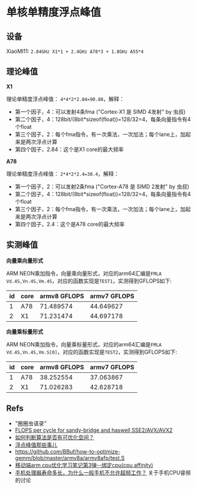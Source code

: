 # 单核单精度浮点峰值

## 设备

XiaoMI11: `2.84GHz X1*1 + 2.4GHz A78*3 + 1.8GHz A55*4`

## 理论峰值

**X1**

理论单精度浮点峰值： `4*4*2*2.84=90.88`，解释：
- 第一个因子，4：可以发射4条fma ("Cortex-X1 是 SIMD 4发射" by 虫叔)
- 第二个因子，4：128bit/(8bit*sizeof(float))=128/32=4，每条向量指令有4个float
- 第三个因子，2：每个fma指令，有一次乘法，一次加法；每个lane上，加起来是两次浮点计算
- 第四个因子，2.84：这个是X1 core的最大频率

**A78**

理论单精度浮点峰值： `2*4*2*2.4=38.4`，解释：
- 第一个因子，2：可以发射2条fma ("Cortex-A78 是 SIMD 2发射" by 虫叔)
- 第二个因子，4：128bit/(8bit*sizeof(float))=128/32=4，每条向量指令有4个float
- 第三个因子，2：每个fma指令，有一次乘法，一次加法；每个lane上，加起来是两次浮点计算
- 第四个因子，2.4：这个是A78 core的最大频率

## 实测峰值


**向量乘向量形式**

ARM NEON乘加指令，向量乘向量形式，对应的arm64汇编是`FMLA Vd.4S,Vn.4S,Vm.4S`，对应的函数实现是`TEST1`，实测得到GFLOPS如下:

| id  | core | armv8 GFLOPS | armv7 GFLOPS |
| --- | ---- | ------------ | ------------ |
| 1   | A78  | 71.489574    | 44.649627    |
| 2   | X1   | 71.231474    | 44.697178    |


**向量乘标量形式**

ARM NEON乘加指令，向量乘标量形式，对应的arm64汇编是`FMLA Vd.4S,Vn.4S,Vm.S[0]`，对应的函数实现是`TEST2`，实测得到GFLOPS如下:

| id  | core | armv8 GFLOPS | armv7 GFLOPS |
| --- | ---- | ------------ | ------------ |
| 1   | A78  | 38.252554    | 37.063867    |
| 2   | X1   | 71.026283    | 42.628718    |

## Refs

- "圈圈虫语录"
- [FLOPS per cycle for sandy-bridge and haswell SSE2/AVX/AVX2](https://stackoverflow.com/questions/15655835/flops-per-cycle-for-sandy-bridge-and-haswell-sse2-avx-avx2)
- [如何判断算法是否有可优化空间？](https://zhuanlan.zhihu.com/p/268925243)
- [浮点峰值那些事儿](https://zhuanlan.zhihu.com/p/28226956)
- https://github.com/BBuf/how-to-optimize-gemm/blob/master/armv8a/armv8afp/test.S
- [移动端arm cpu优化学习笔记第3弹--绑定cpu(cpu affinity)](https://zhuanlan.zhihu.com/p/138905432)
- [手机处理器寿命多长，为什么一般手机不允许超频工作？](https://www.zhihu.com/question/335518974) 关于手机CPU睿频的讨论